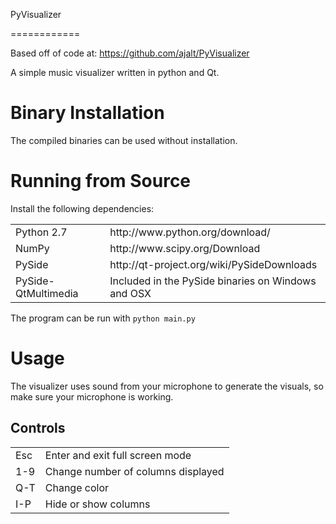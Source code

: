 PyVisualizer

============

Based off of code at:
https://github.com/ajalt/PyVisualizer

A simple music visualizer written in python and Qt.



Binary Installation
===================
The compiled binaries can be used without installation.

Running from Source
===================
Install the following dependencies:
<table>
<tr><td>Python 2.7</td><td>http://www.python.org/download/</td></tr>
<tr><td>NumPy</td><td>http://www.scipy.org/Download</td></tr>
<tr><td>PySide</td><td>http://qt-project.org/wiki/PySideDownloads</td></tr>
<tr><td>PySide-QtMultimedia</td><td>Included in the PySide binaries on Windows and OSX</td></tr>
</table>

The program can be run with `python main.py`

Usage
=====
The visualizer uses sound from your microphone to generate the visuals,
so make sure your microphone is working.

Controls
--------
<table>
<tr><td>Esc</td><td>Enter and exit full screen mode</td></tr>
<tr><td>1-9</td><td>Change number of columns displayed</td></tr>
<tr><td>Q-T</td><td>Change color</td></tr>
<tr><td>I-P</td><td>Hide or show columns</td></tr>
</table>

